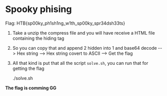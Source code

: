 # Spooky phising

Flag: HTB{sp00ky_ph1sh1ng_w1th_sp00ky_spr34dsh33ts}

1. Take a unzip the compress file and you will have receive a HTML file containing the hiding tag 
2. So you can copy that and append 2 hidden into 1 and base64 decode --> Hex string --> Hex string covert to ASCII --> Get the flag
3. All that kind is put that all the script `solve.sh`, you can run that for getting the flag

    ./solve.sh

**The flag is comming GG**